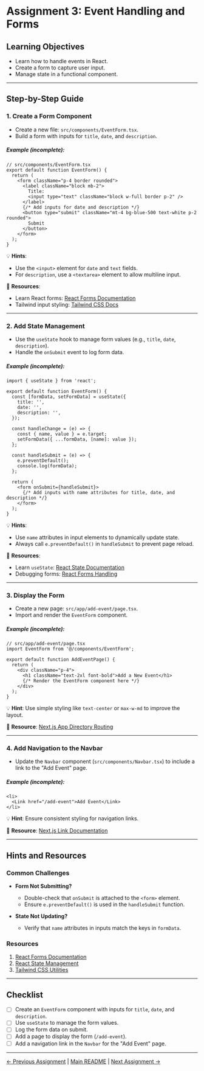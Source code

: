 # **Assignment 3: Event Handling and Forms**

## **Learning Objectives**
- Learn how to handle events in React.
- Create a form to capture user input.
- Manage state in a functional component.

---

## **Step-by-Step Guide**

### **1. Create a Form Component**
- Create a new file: `src/components/EventForm.tsx`.
- Build a form with inputs for `title`, `date`, and `description`.

##### Example (incomplete):
```tsx
// src/components/EventForm.tsx
export default function EventForm() {
  return (
    <form className="p-4 border rounded">
      <label className="block mb-2">
        Title:
        <input type="text" className="block w-full border p-2" />
      </label>
      {/* Add inputs for date and description */}
      <button type="submit" className="mt-4 bg-blue-500 text-white p-2 rounded">
        Submit
      </button>
    </form>
  );
}
```

💡 **Hints**:
- Use the `<input>` element for `date` and `text` fields.
- For `description`, use a `<textarea>` element to allow multiline input.

🔗 **Resources**:
- Learn React forms: [React Forms Documentation](https://react.dev/learn/adding-interactivity#forms)
- Tailwind input styling: [Tailwind CSS Docs](https://tailwindcss.com/docs/forms)

---

### **2. Add State Management**
- Use the `useState` hook to manage form values (e.g., `title`, `date`, `description`).
- Handle the `onSubmit` event to log form data.

##### Example (incomplete):
```tsx
import { useState } from 'react';

export default function EventForm() {
  const [formData, setFormData] = useState({
    title: '',
    date: '',
    description: '',
  });

  const handleChange = (e) => {
    const { name, value } = e.target;
    setFormData({ ...formData, [name]: value });
  };

  const handleSubmit = (e) => {
    e.preventDefault();
    console.log(formData);
  };

  return (
    <form onSubmit={handleSubmit}>
      {/* Add inputs with name attributes for title, date, and description */}
    </form>
  );
}
```

💡 **Hints**:
- Use `name` attributes in input elements to dynamically update state.
- Always call `e.preventDefault()` in `handleSubmit` to prevent page reload.

🔗 **Resources**:
- Learn `useState`: [React State Documentation](https://react.dev/learn/state-a-component-s-memory)
- Debugging forms: [React Forms Handling](https://react.dev/reference/react)

---

### **3. Display the Form**
- Create a new page: `src/app/add-event/page.tsx`.
- Import and render the `EventForm` component.

##### Example (incomplete):
```tsx
// src/app/add-event/page.tsx
import EventForm from '@/components/EventForm';

export default function AddEventPage() {
  return (
    <div className="p-4">
      <h1 className="text-2xl font-bold">Add a New Event</h1>
      {/* Render the EventForm component here */}
    </div>
  );
}
```

💡 **Hint**: Use simple styling like `text-center` or `max-w-md` to improve the layout.

🔗 **Resource**: [Next.js App Directory Routing](https://nextjs.org/docs/app/building-your-application/routing)

---

### **4. Add Navigation to the Navbar**
- Update the `Navbar` component (`src/components/Navbar.tsx`) to include a link to the "Add Event" page.

##### Example (incomplete):
```tsx
<li>
  <Link href="/add-event">Add Event</Link>
</li>
```

💡 **Hint**: Ensure consistent styling for navigation links.

🔗 **Resource**: [Next.js Link Documentation](https://nextjs.org/docs/api-reference/next/link)

---

## **Hints and Resources**

### Common Challenges
- **Form Not Submitting?**
  - Double-check that `onSubmit` is attached to the `<form>` element.
  - Ensure `e.preventDefault()` is used in the `handleSubmit` function.

- **State Not Updating?**
  - Verify that `name` attributes in inputs match the keys in `formData`.

### Resources
1. [React Forms Documentation](https://react.dev/learn/adding-interactivity#forms)
2. [React State Management](https://react.dev/learn/state-a-component-s-memory)
3. [Tailwind CSS Utilities](https://tailwindcss.com/docs)

---

## **Checklist**
- [ ] Create an `EventForm` component with inputs for `title`, `date`, and `description`.
- [ ] Use `useState` to manage the form values.
- [ ] Log the form data on submit.
- [ ] Add a page to display the form (`/add-event`).
- [ ] Add a navigation link in the `Navbar` for the "Add Event" page.

---

[← Previous Assignment](Assignment-2.md) | [Main README](../../README.md) | [Next Assignment →](Assignment-4.md)